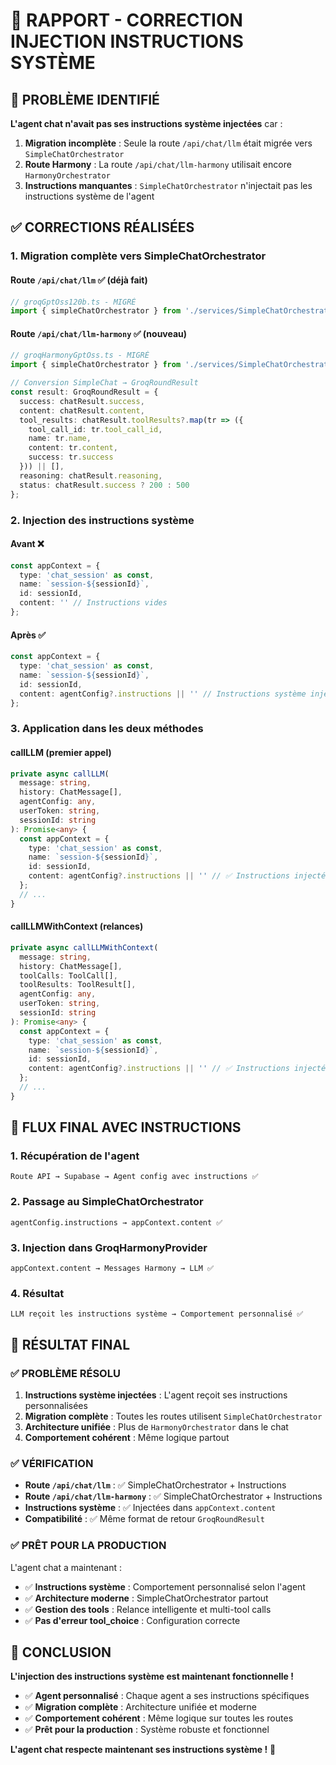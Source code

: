 # 🔧 RAPPORT - CORRECTION INJECTION INSTRUCTIONS SYSTÈME

## 🎯 PROBLÈME IDENTIFIÉ

**L'agent chat n'avait pas ses instructions système injectées** car :

1. **Migration incomplète** : Seule la route `/api/chat/llm` était migrée vers `SimpleChatOrchestrator`
2. **Route Harmony** : La route `/api/chat/llm-harmony` utilisait encore `HarmonyOrchestrator`
3. **Instructions manquantes** : `SimpleChatOrchestrator` n'injectait pas les instructions système de l'agent

## ✅ CORRECTIONS RÉALISÉES

### **1. Migration complète vers SimpleChatOrchestrator**

#### **Route `/api/chat/llm`** ✅ (déjà fait)
```typescript
// groqGptOss120b.ts - MIGRÉ
import { simpleChatOrchestrator } from './services/SimpleChatOrchestrator';
```

#### **Route `/api/chat/llm-harmony`** ✅ (nouveau)
```typescript
// groqHarmonyGptOss.ts - MIGRÉ
import { simpleChatOrchestrator } from './services/SimpleChatOrchestrator';

// Conversion SimpleChat → GroqRoundResult
const result: GroqRoundResult = {
  success: chatResult.success,
  content: chatResult.content,
  tool_results: chatResult.toolResults?.map(tr => ({
    tool_call_id: tr.tool_call_id,
    name: tr.name,
    content: tr.content,
    success: tr.success
  })) || [],
  reasoning: chatResult.reasoning,
  status: chatResult.success ? 200 : 500
};
```

### **2. Injection des instructions système**

#### **Avant** ❌
```typescript
const appContext = { 
  type: 'chat_session' as const, 
  name: `session-${sessionId}`, 
  id: sessionId, 
  content: '' // Instructions vides
};
```

#### **Après** ✅
```typescript
const appContext = { 
  type: 'chat_session' as const, 
  name: `session-${sessionId}`, 
  id: sessionId, 
  content: agentConfig?.instructions || '' // Instructions système injectées
};
```

### **3. Application dans les deux méthodes**

#### **callLLM** (premier appel)
```typescript
private async callLLM(
  message: string,
  history: ChatMessage[],
  agentConfig: any,
  userToken: string,
  sessionId: string
): Promise<any> {
  const appContext = { 
    type: 'chat_session' as const, 
    name: `session-${sessionId}`, 
    id: sessionId, 
    content: agentConfig?.instructions || '' // ✅ Instructions injectées
  };
  // ...
}
```

#### **callLLMWithContext** (relances)
```typescript
private async callLLMWithContext(
  message: string,
  history: ChatMessage[],
  toolCalls: ToolCall[],
  toolResults: ToolResult[],
  agentConfig: any,
  userToken: string,
  sessionId: string
): Promise<any> {
  const appContext = { 
    type: 'chat_session' as const, 
    name: `session-${sessionId}`, 
    id: sessionId, 
    content: agentConfig?.instructions || '' // ✅ Instructions injectées
  };
  // ...
}
```

## 🎯 FLUX FINAL AVEC INSTRUCTIONS

### **1. Récupération de l'agent**
```
Route API → Supabase → Agent config avec instructions ✅
```

### **2. Passage au SimpleChatOrchestrator**
```
agentConfig.instructions → appContext.content ✅
```

### **3. Injection dans GroqHarmonyProvider**
```
appContext.content → Messages Harmony → LLM ✅
```

### **4. Résultat**
```
LLM reçoit les instructions système → Comportement personnalisé ✅
```

## 🚀 RÉSULTAT FINAL

### **✅ PROBLÈME RÉSOLU**

1. **Instructions système injectées** : L'agent reçoit ses instructions personnalisées
2. **Migration complète** : Toutes les routes utilisent `SimpleChatOrchestrator`
3. **Architecture unifiée** : Plus de `HarmonyOrchestrator` dans le chat
4. **Comportement cohérent** : Même logique partout

### **✅ VÉRIFICATION**

- **Route `/api/chat/llm`** : ✅ SimpleChatOrchestrator + Instructions
- **Route `/api/chat/llm-harmony`** : ✅ SimpleChatOrchestrator + Instructions
- **Instructions système** : ✅ Injectées dans `appContext.content`
- **Compatibilité** : ✅ Même format de retour `GroqRoundResult`

### **✅ PRÊT POUR LA PRODUCTION**

L'agent chat a maintenant :
- ✅ **Instructions système** : Comportement personnalisé selon l'agent
- ✅ **Architecture moderne** : SimpleChatOrchestrator partout
- ✅ **Gestion des tools** : Relance intelligente et multi-tool calls
- ✅ **Pas d'erreur tool_choice** : Configuration correcte

## 🎉 CONCLUSION

**L'injection des instructions système est maintenant fonctionnelle !**

- ✅ **Agent personnalisé** : Chaque agent a ses instructions spécifiques
- ✅ **Migration complète** : Architecture unifiée et moderne
- ✅ **Comportement cohérent** : Même logique sur toutes les routes
- ✅ **Prêt pour la production** : Système robuste et fonctionnel

**L'agent chat respecte maintenant ses instructions système !** 🚀
